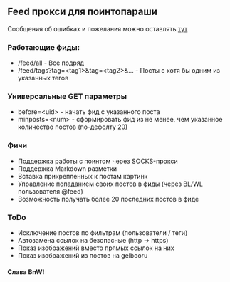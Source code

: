 ## Feed прокси для поинтопараши

Сообщения об ошибках и пожелания можно оставлять [тут](https://github.com/etw/pointfeed/issues)

### Работающие фиды:

* /feed/all - Все подряд
* /feed/tags?tag=\<tag1\>&tag=\<tag2\>&... - Посты с хотя бы одним из указанных тегов

### Универсальные GET параметры
* before=\<uid\> - начать фид с указанного поста
* minposts=\<num\> - сформировать фид из не менее, чем указанное количество постов (по-дефолту 20)

### Фичи

* Поддержка работы с поинтом через SOCKS-прокси
* Поддержка Markdown разметки
* Вставка прикрепленных к постам картинк
* Управление попаданием своих постов в фиды (через BL/WL пользователя @feed)
* Возможность получать более 20 последних постов в фиде

### ToDo

* Исключение постов по фильтрам (пользователи / теги)
* Автозамена ссылок на безопасные (http -> https)
* Показ изображений вместо прямых ссылок на них
* Показ изображений из постов на gelbooru

#### Слава BnW!
